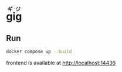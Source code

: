 # <ruby>gig<rp>(</rp><rt>ギジ</rt><rp>)</rp></ruby>

## Run

```sh
docker compose up --build
```

frontend is available at <http://localhost:14436>  

